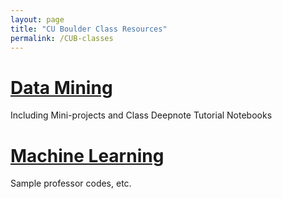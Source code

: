 ```yaml
---
layout: page
title: "CU Boulder Class Resources"
permalink: /CUB-classes
---
```


# [Data Mining](CUB-DataMining/DataMining.md)

Including Mini-projects and Class Deepnote Tutorial Notebooks

# [Machine Learning](CUB-ML/CUB-ML.md)

Sample professor codes, etc.

